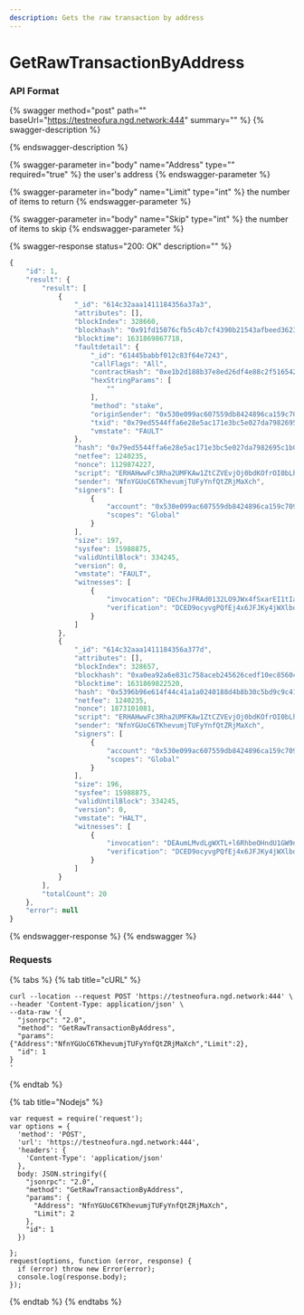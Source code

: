 ```yaml
---
description: Gets the raw transaction by address
---
```


# GetRawTransactionByAddress

### API Format

{% swagger method="post" path="" baseUrl="https://testneofura.ngd.network:444" summary="" %}
{% swagger-description %}

{% endswagger-description %}

{% swagger-parameter in="body" name="Address" type="" required="true" %}
the user's address
{% endswagger-parameter %}

{% swagger-parameter in="body" name="Limit" type="int" %}
the number of items to return 
{% endswagger-parameter %}

{% swagger-parameter in="body" name="Skip" type="int" %}
the number of items to skip
{% endswagger-parameter %}

{% swagger-response status="200: OK" description="" %}
```javascript
{
    "id": 1,
    "result": {
        "result": [
            {
                "_id": "614c32aaa1411184356a37a3",
                "attributes": [],
                "blockIndex": 328660,
                "blockhash": "0x91fd15076cfb5c4b7cf4390b21543afbeed3623667415329f7a11da4a4add1b9",
                "blocktime": 1631869867718,
                "faultdetail": {
                    "_id": "61445babbf012c83f64e7243",
                    "callFlags": "All",
                    "contractHash": "0xe1b2d188b37e8ed26df4e88c2f5165429bd530a0",
                    "hexStringParams": [
                        ""
                    ],
                    "method": "stake",
                    "originSender": "0x530e099ac607559db8424896ca159c7090cdfad9",
                    "txid": "0x79ed5544ffa6e28e5ac171e3bc5e027da7982695c1b0565bd3ab06e9d1aac9fd",
                    "vmstate": "FAULT"
                },
                "hash": "0x79ed5544ffa6e28e5ac171e3bc5e027da7982695c1b0565bd3ab06e9d1aac9fd",
                "netfee": 1240235,
                "nonce": 1129874227,
                "script": "ERHAHwwFc3Rha2UMFKAw1ZtCZVEvjOj0bdKOfrOI0bLhQWJ9W1I6",
                "sender": "NfnYGUoC6TKhevumjTUFyYnfQtZRjMaXch",
                "signers": [
                    {
                        "account": "0x530e099ac607559db8424896ca159c7090cdfad9",
                        "scopes": "Global"
                    }
                ],
                "size": 197,
                "sysfee": 15988875,
                "validUntilBlock": 334245,
                "version": 0,
                "vmstate": "FAULT",
                "witnesses": [
                    {
                        "invocation": "DEChvJFRAd0132LO9JWx4fSxarEI1tIaoTx0KjT/G4YuY5g8yDfSSWwYQDYXTkxg/mZESVVlHhPy6MIz5GPTpcPE",
                        "verification": "DCED9ocyvgPQfEj4x6JFJKy4jWXlbdZBmiB6H013ZKiB7TRBVuezJw=="
                    }
                ]
            },
            {
                "_id": "614c32aaa1411184356a377d",
                "attributes": [],
                "blockIndex": 328657,
                "blockhash": "0xa0ea92a6e831c758aceb245626cedf10ec8560c52cdec8f9f2fa47f88cd8c560",
                "blocktime": 1631869822520,
                "hash": "0x5396b96e614f44c41a1a0240188d4b8b30c5bd9c9c41557bea05b616eae6f306",
                "netfee": 1240235,
                "nonce": 1873101081,
                "script": "ERHAHwwFc3Rha2UMFKAw1ZtCZVEvjOj0bdKOfrOI0bLhQWJ9W1I=",
                "sender": "NfnYGUoC6TKhevumjTUFyYnfQtZRjMaXch",
                "signers": [
                    {
                        "account": "0x530e099ac607559db8424896ca159c7090cdfad9",
                        "scopes": "Global"
                    }
                ],
                "size": 196,
                "sysfee": 15988875,
                "validUntilBlock": 334245,
                "version": 0,
                "vmstate": "HALT",
                "witnesses": [
                    {
                        "invocation": "DEAumLMvdLgWXTL+l6RhbeOHndU1GW9nRt4RYvgFnXZfmgfIspDd9DmMNAfguHiiRytbvn2vmb8C3ELcYyyneMxk",
                        "verification": "DCED9ocyvgPQfEj4x6JFJKy4jWXlbdZBmiB6H013ZKiB7TRBVuezJw=="
                    }
                ]
            }
        ],
        "totalCount": 20
    },
    "error": null
}
```
{% endswagger-response %}
{% endswagger %}

### Requests

{% tabs %}
{% tab title="cURL" %}
```
curl --location --request POST 'https://testneofura.ngd.network:444' \
--header 'Content-Type: application/json' \
--data-raw '{  
  "jsonrpc": "2.0",
  "method": "GetRawTransactionByAddress",
  "params": {"Address":"NfnYGUoC6TKhevumjTUFyYnfQtZRjMaXch","Limit":2},
  "id": 1
}
'
```
{% endtab %}

{% tab title="Nodejs" %}
```
var request = require('request');
var options = {
  'method': 'POST',
  'url': 'https://testneofura.ngd.network:444',
  'headers': {
    'Content-Type': 'application/json'
  },
  body: JSON.stringify({
    "jsonrpc": "2.0",
    "method": "GetRawTransactionByAddress",
    "params": {
      "Address": "NfnYGUoC6TKhevumjTUFyYnfQtZRjMaXch",
      "Limit": 2
    },
    "id": 1
  })

};
request(options, function (error, response) {
  if (error) throw new Error(error);
  console.log(response.body);
});

```
{% endtab %}
{% endtabs %}
